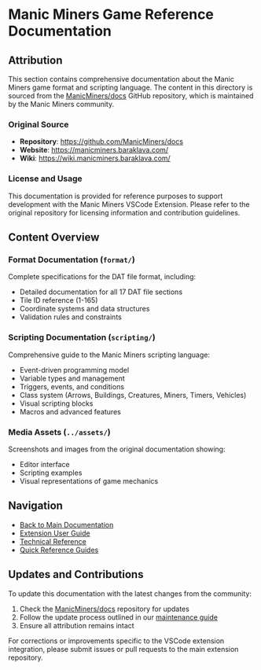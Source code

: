 # Manic Miners Game Reference Documentation

## Attribution

This section contains comprehensive documentation about the Manic Miners game format and scripting language. The content in this directory is sourced from the [ManicMiners/docs](https://github.com/ManicMiners/docs) GitHub repository, which is maintained by the Manic Miners community.

### Original Source
- **Repository**: https://github.com/ManicMiners/docs
- **Website**: https://manicminers.baraklava.com/
- **Wiki**: https://wiki.manicminers.baraklava.com/

### License and Usage
This documentation is provided for reference purposes to support development with the Manic Miners VSCode Extension. Please refer to the original repository for licensing information and contribution guidelines.

## Content Overview

### Format Documentation (`format/`)
Complete specifications for the DAT file format, including:
- Detailed documentation for all 17 DAT file sections
- Tile ID reference (1-165)
- Coordinate systems and data structures
- Validation rules and constraints

### Scripting Documentation (`scripting/`)
Comprehensive guide to the Manic Miners scripting language:
- Event-driven programming model
- Variable types and management
- Triggers, events, and conditions
- Class system (Arrows, Buildings, Creatures, Miners, Timers, Vehicles)
- Visual scripting blocks
- Macros and advanced features

### Media Assets (`../assets/`)
Screenshots and images from the original documentation showing:
- Editor interface
- Scripting examples
- Visual representations of game mechanics

## Navigation

- [Back to Main Documentation](../README.md)
- [Extension User Guide](../extension/USER_GUIDE.md)
- [Technical Reference](../technical-reference/README.md)
- [Quick Reference Guides](../quick-reference/cheat-sheet.md)

## Updates and Contributions

To update this documentation with the latest changes from the community:
1. Check the [ManicMiners/docs](https://github.com/ManicMiners/docs) repository for updates
2. Follow the update process outlined in our [maintenance guide](../DOCUMENTATION_INTEGRATION_PLAN.md#52-update-process)
3. Ensure all attribution remains intact

For corrections or improvements specific to the VSCode extension integration, please submit issues or pull requests to the main extension repository.